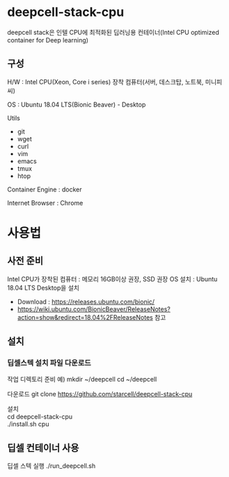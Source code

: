 # deepcell-stack-cpu

deepcell stack은 
인텔 CPU에 최적화된 딥러닝용 컨테이너(Intel CPU optimized container for Deep learning)

## 구성
H/W : Intel CPU(Xeon, Core i series) 장착 컴퓨터(서버, 데스크탑, 노트북, 미니피씨)

OS : Ubuntu 18.04 LTS(Bionic Beaver) - Desktop

Utils
* git
* wget
* curl
* vim
* emacs
* tmux
* htop

Container Engine : docker

Internet Browser : Chrome


# 사용법

## 사전 준비
Intel CPU가 장착된 컴퓨터 : 메모리 16GB이상 권장, SSD 권장
OS 설치 : Ubuntu 18.04 LTS Desktop을 설치
 - Download : https://releases.ubuntu.com/bionic/
 - https://wiki.ubuntu.com/BionicBeaver/ReleaseNotes?action=show&redirect=18.04%2FReleaseNotes 참고

## 설치
### 딥셀스텍 설치 파일 다운로드

작업 디렉토리 준비
  예) 
  mkdir ~/deepcell
  cd ~/deepcell

다운로드
  git clone https://github.com/starcell/deepcell-stack-cpu

설치  
  cd deepcell-stack-cpu  
  ./install.sh cpu

## 딥셀 컨테이너 사용

딥셀 스텍 실행 
  ./run_deepcell.sh